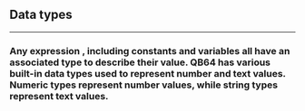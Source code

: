 ## Data types
---

### Any expression , including constants and variables all have an associated type to describe their value. QB64 has various built-in data types used to represent number and text values. Numeric types represent number values, while string types represent text values.
